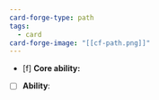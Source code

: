 ```yaml
---
card-forge-type: path
tags:
  - card
card-forge-image: "[[cf-path.png]]"
---
```

- [f] **Core ability:**
- [ ] **Ability**: